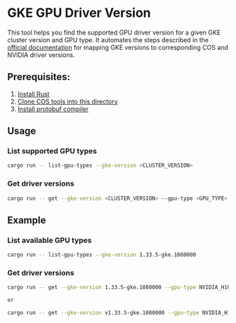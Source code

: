 # GKE GPU Driver Version

This tool helps you find the supported GPU driver version for a given GKE cluster version and GPU type. It automates the steps described in the [official documentation](https://cloud.google.com/kubernetes-engine/docs/how-to/gpus#map-gke-cos-gpu) for mapping GKE versions to corresponding COS and NVIDIA driver versions.

## Prerequisites:

1. [Install Rust](https://www.rust-lang.org/learn/get-started)
2. [Clone COS tools into this directory](https://cos.googlesource.com/cos/tools)
3. [Install protobuf compiler](https://protobuf.dev/installation)

## Usage

### List supported GPU types

```bash
cargo run -- list-gpu-types --gke-version <CLUSTER_VERSION>
```

### Get driver versions

```bash
cargo run -- get --gke-version <CLUSTER_VERSION> --gpu-type <GPU_TYPE>
```

## Example

### List available GPU types

```bash
cargo run -- list-gpu-types --gke-version 1.33.5-gke.1080000
```

### Get driver versions

```bash
cargo run -- get --gke-version 1.33.5-gke.1080000 --gpu-type NVIDIA_H100_80GB

or

cargo run -- get --gke-version v1.33.5-gke.1080000 --gpu-type NVIDIA_H100_80GB
```